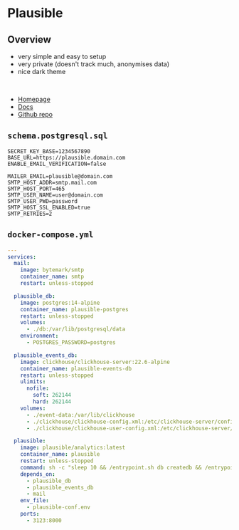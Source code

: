 # Plausible

## Overview

- very simple and easy to setup
- very private (doesn't track much, anonymises data)
- nice dark theme

<br>

- [Homepage](https://plausible.io)
- [Docs](https://plausible.io/docs)
- [Github repo](https://github.com/plausible/analytics)


## `schema.postgresql.sql`

```env
SECRET_KEY_BASE=1234567890
BASE_URL=https://plausible.domain.com
ENABLE_EMAIL_VERIFICATION=false

MAILER_EMAIL=plausible@domain.com
SMTP_HOST_ADDR=smtp.mail.com
SMTP_HOST_PORT=465
SMTP_USER_NAME=user@domain.com
SMTP_USER_PWD=password
SMTP_HOST_SSL_ENABLED=true
SMTP_RETRIES=2
```

## `docker-compose.yml`

```yml
---
services:
  mail:
    image: bytemark/smtp
    container_name: smtp
    restart: unless-stopped

  plausible_db:
    image: postgres:14-alpine
    container_name: plausible-postgres
    restart: unless-stopped
    volumes:
      - ./db:/var/lib/postgresql/data
    environment:
      - POSTGRES_PASSWORD=postgres

  plausible_events_db:
    image: clickhouse/clickhouse-server:22.6-alpine
    container_name: plausible-events-db
    restart: unless-stopped
    ulimits:
      nofile:
        soft: 262144
        hard: 262144
    volumes:
      - ./event-data:/var/lib/clickhouse
      - ./clickhouse/clickhouse-config.xml:/etc/clickhouse-server/config.d/logging.xml:ro
      - ./clickhouse/clickhouse-user-config.xml:/etc/clickhouse-server/users.d/logging.xml:ro

  plausible:
    image: plausible/analytics:latest
    container_name: plausible
    restart: unless-stopped
    command: sh -c "sleep 10 && /entrypoint.sh db createdb && /entrypoint.sh db migrate && /entrypoint.sh run"
    depends_on:
      - plausible_db
      - plausible_events_db
      - mail
    env_file:
      - plausible-conf.env
    ports:
      - 3123:8000
```
